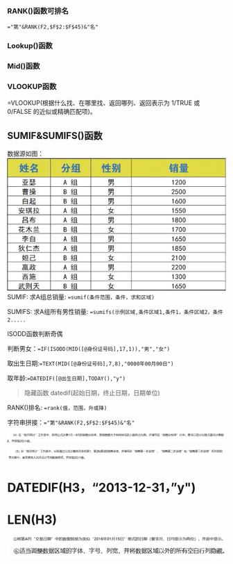 ### RANK()函数可排名
`="第"&RANK(F2,$F$2:$F$45)&"名"`
### Lookup()函数

### Mid()函数

### VLOOKUP函数
=VLOOKUP(根据什么找、在哪里找、返回哪列、返回表示为 1/TRUE 或 0/FALSE 的近似或精确匹配项)。

## SUMIF&SUMIFS()函数 
数据源如图：
![输入图片说明](/imgs/2022-11-14/kGoiSYXG8BaTI9QQ.png)
SUMIF:
求A组总销量:
`=sumif(条件范围，条件，求和区域)`

SUMIFS:
求A组所有男性销量:
`=sumifs(示例区域,条件区域1,条件1，条件区域2，条件2.....`

ISODD函数判断奇偶

判断男女：`=IF(ISODD(MID([@身份证号码],17,1)),"男","女")`

取出生日期:`=TEXT(MID([@身份证号码],7,8),"0000年00月00日")`

取年龄:`=DATEDIF([@出生日期],TODAY(),"y")`
> 隐藏函数
datedif(起始日期，终止日期，日期单位)


RANK()排名: `=rank(值，范围，升或降)`

字符串拼接：`="第"&RANK(F2,$F$2:$F$45)&"名" `

![输入图片说明](/imgs/2022-11-21/s2JY2dcCsTR1DH5B.png)

![输入图片说明](/imgs/2022-11-21/schA2qN12oJTr2UP.png)

# DATEDIF(H3，“2013-12-31，”y")

# LEN(H3)

![输入图片说明](/imgs/2022-11-29/YZKqj88juCochWJ3.png)
![输入图片说明](/imgs/2022-11-29/qA4EeKEG51s27C79.png)





<!--stackedit_data:
eyJoaXN0b3J5IjpbMjQwODQ1MzE5LC0xNjI5MTQ3ODE5LDE5MD
M1MjkzNCwtMTE2ODYzNDA4NywyMDcwMjQ0NTQxLC0xMDQ4MjA0
Njg1LC05NzA1MjY2OTcsLTQ4Nzg3NTY5NSwtMTc5MDA2NTYyNS
wtMTY3NDE4MDQyMCwtMTA4NTIyODI4MCwtMjA3MDI4MzYxMV19

-->
